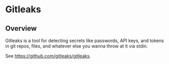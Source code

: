 # Gitleaks

## Overview

Gitleaks is a tool for detecting secrets like passwords, API keys, and tokens in git repos, files, and whatever else you wanna throw at it via stdin.

See <https://github.com/gitleaks/gitleaks>.
